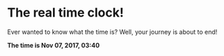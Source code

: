 # The real time clock!

Ever wanted to know what the time is? Well, your journey is about to end!

**The time is Nov 07, 2017, 03:40**